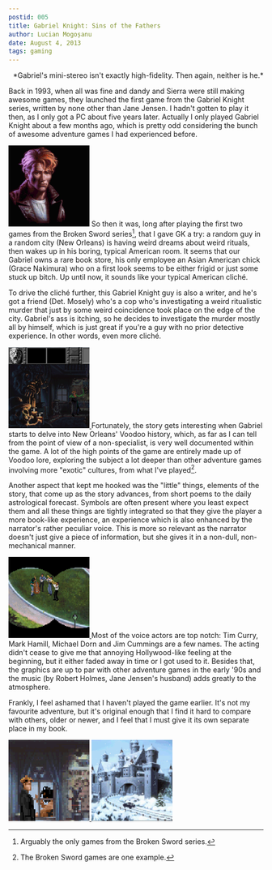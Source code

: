 ```yaml
---
postid: 005
title: Gabriel Knight: Sins of the Fathers
author: Lucian Mogoșanu
date: August 4, 2013
tags: gaming
---
```


<p style="text-align: right">*Gabriel's mini-stereo isn't exactly
high-fidelity. Then again, neither is he.*</p>

Back in 1993, when all was fine and dandy and Sierra were still making awesome
games, they launched the first game from the Gabriel Knight series, written by
none other than Jane Jensen. I hadn't gotten to play it then, as I only got a
PC about five years later. Actually I only played Gabriel Knight about a few
months ago, which is pretty odd considering the bunch of awesome adventure
games I had experienced before.

<!--more-->

<span class="imgright"><a href="/images/2013/08/gk-007.png">
<img class="thumb"
src="/images/2013/08/gk-007-thumb.png" title="Mr. Knight and some guy"/></a></span>
So then it was, long after playing the first two games from the Broken Sword
series[^1], that I gave GK a try: a random guy in a random city (New Orleans)
is having weird dreams about weird rituals, then wakes up in his boring,
typical American room. It seems that our Gabriel owns a rare book store, his
only employee an Asian American chick (Grace Nakimura) who on a first look
seems to be either frigid or just some stuck up bitch. Up until now, it sounds
like your typical American cliché.

To drive the cliché further, this Gabriel Knight guy is also a writer, and he's
got a friend (Det. Mosely) who's a cop who's investigating a weird ritualistic
murder that just by some weird coincidence took place on the edge of the city.
Gabriel's ass is itching, so he decides to investigate the murder mostly all by
himself, which is just great if you're a guy with no prior detective
experience. In other words, even more cliché.

<span class="imgleft"><a href="/images/2013/08/gk-009.png"><img class="thumb"
src="/images/2013/08/gk-009-thumb.png" title="One of the rare player deaths in the game. Not as frustrating as it might seem."/>
</a></span>
Fortunately, the story gets interesting when Gabriel starts to delve into New
Orleans' Voodoo history, which, as far as I can tell from the point of view of a
non-specialist, is very well documented within the game. A lot of the high
points of the game are entirely made up of Voodoo lore, exploring the subject a
lot deeper than other adventure games involving more "exotic" cultures, from
what I've played[^2].

Another aspect that kept me hooked was the "little" things, elements of the
story, that come up as the story advances, from short poems to the daily
astrological forecast. Symbols are often present where you least expect them and
all these things are tightly integrated so that they give the player a more
book-like experience, an experience which is also enhanced by the narrator's
rather peculiar voice. This is more so relevant as the narrator doesn't just
give a piece of information, but she gives it in a non-dull, non-mechanical
manner.

<span class="imgright"><a href="/images/2013/08/gk-008.png"><img class="thumb"
src="/images/2013/08/gk-008-thumb.png" title="When the saints go marching in."/>
</a></span>
Most of the voice actors are top notch: Tim Curry, Mark Hamill, Michael Dorn
and Jim Cummings are a few names. The acting didn't cease to give me that
annoying Hollywood-like feeling at the beginning, but it either faded away in
time or I got used to it. Besides that, the graphics are up to par with other
adventure games in the early '90s and the music (by Robert Holmes, Jane
Jensen's husband) adds greatly to the atmosphere.

Frankly, I feel ashamed that I haven't played the game earlier. It's not my
favourite adventure, but it's original enough that I find it hard to compare
with others, older or newer, and I feel that I must give it its own separate
place in my book.

<a href="/images/2013/08/gk-003.png"><img class="thumb"
src="/images/2013/08/gk-003-thumb.png" title="The Voodoo museum."/>
</a>
<a href="/images/2013/08/gk-013.png"><img class="thumb"
src="/images/2013/08/gk-013-thumb.png" title="Beautiful winter landscape."/>
</a>

[^1]: Arguably the only games from the Broken Sword series.
[^2]: The Broken Sword games are one example.
